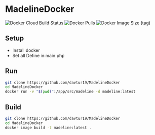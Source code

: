 # MadelineDocker
![Docker Cloud Build Status](https://img.shields.io/docker/cloud/build/davtur19/madeline)
![Docker Pulls](https://img.shields.io/docker/pulls/davtur19/madeline)
![Docker Image Size (tag)](https://img.shields.io/docker/image-size/davtur19/madeline/latest)

## Setup
- Install docker
- Set all Define in main.php

## Run
```bash
git clone https://github.com/davtur19/MadelineDocker
cd MadelineDocker
docker run -v "$(pwd)":/app/src/madeline -d madeline:latest
```

## Build
```bash
git clone https://github.com/davtur19/MadelineDocker
cd MadelineDocker
docker image build -t madeline:latest .
```
